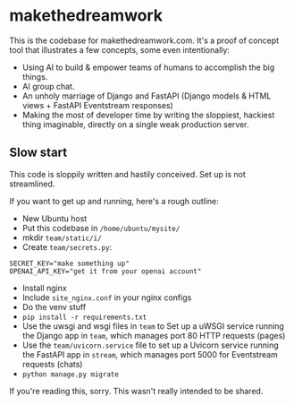 # makethedreamwork

This is the codebase for makethedreamwork.com.
It's a proof of concept tool that illustrates a few concepts, some even intentionally:

* Using AI to build & empower teams of humans to accomplish the big things.
* AI group chat.
* An unholy marriage of Django and FastAPI (Django models & HTML views + FastAPI Eventstream responses)
* Making the most of developer time by writing the sloppiest, hackiest thing imaginable, directly on a single weak production server.

## Slow start

This code is sloppily written and hastily conceived. Set up is not streamlined.

If you want to get up and running, here's a rough outline:

* New Ubuntu host
* Put this codebase in `/home/ubuntu/mysite/`
* mkdir `team/static/i/`
* Create `team/secrets.py`:
```
SECRET_KEY="make something up"
OPENAI_API_KEY="get it from your openai account"
```
* Install nginx
* Include `site_nginx.conf` in your nginx configs
* Do the venv stuff
* `pip install -r requirements.txt`
* Use the uwsgi and wsgi files in `team` to Set up a uWSGI service running the Django app in `team`, which manages port 80 HTTP requests (pages)
* Use the `team/uvicorn.service` file to set up a Uvicorn service running the FastAPI app in `stream`, which manages port 5000 for Eventstream requests (chats)
* `python manage.py migrate`

If you're reading this, sorry. This wasn't really intended to be shared.

